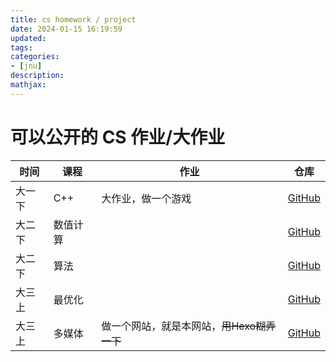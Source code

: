 ```yaml
---
title: cs homework / project
date: 2024-01-15 16:19:59
updated:
tags:
categories:
- [jnu]
description:
mathjax:
---
```


# 可以公开的 CS 作业/大作业

| 时间   | 课程    | 作业                                 | 仓库                                               |
| ------ | ------ | ----------------------------------- | -------------------------------------------------- |
| 大一下 | C++     | 大作业，做一个游戏                      | [GitHub](https://github.com/anak1st/Gamebox-Open)  |
| 大二下 | 数值计算  |                                     | [GitHub](https://github.com/anak1st/jnu-Numeral)   |
| 大二下 | 算法     |                                     | [GitHub](https://github.com/anak1st/jnu-Algorithm) |
| 大三上 | 最优化   |                                      | [GitHub](https://github.com/anak1st/jnu-Optimize)  |
| 大三上 | 多媒体   | 做一个网站，就是本网站，~~用Hexo糊弄一下~~ | [GitHub](https://github.com/anak1st/blog)          |
